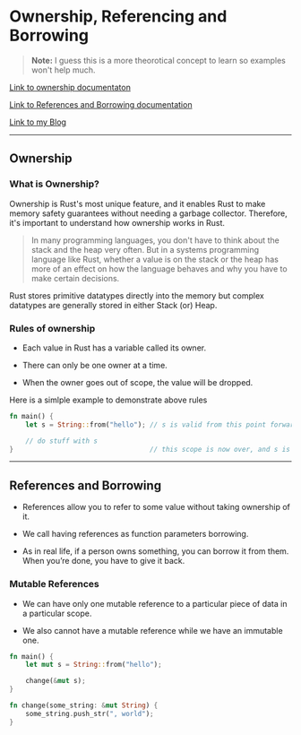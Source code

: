# Ownership, Referencing and Borrowing

> **Note:** I guess this is a more theorotical concept to learn so examples won't help much.

[Link to ownership documentaton](https://doc.rust-lang.org/book/ch04-01-what-is-ownership.html)

[Link to References and Borrowing documentation](https://doc.rust-lang.org/book/ch04-02-references-and-borrowing.html)

[Link to my Blog](https://dev.to/aniket_botre/day-9-navigating-ownership-references-and-borrowing-in-rust-21ec)

---

## Ownership

### What is Ownership?

Ownership is Rust's most unique feature, and it enables Rust to make memory safety guarantees without needing a garbage collector. Therefore, it's important to understand how ownership works in Rust.

> In many programming languages, you don't have to think about the stack and the heap very often. But in a systems programming language like Rust, whether a value is on the stack or the heap has more of an effect on how the language behaves and why you have to make certain decisions.

Rust stores primitive datatypes directly into the memory but complex datatypes are generally stored in either Stack (or) Heap.

### Rules of ownership

- Each value in Rust has a variable called its owner.

- There can only be one owner at a time.

- When the owner goes out of scope, the value will be dropped.

Here is a simlple example to demonstrate above rules

```rust
fn main() {
    let s = String::from("hello"); // s is valid from this point forward

    // do stuff with s
}                                  // this scope is now over, and s is no longer valid
```

---

## References and Borrowing

- References allow you to refer to some value without taking ownership of it.

- We call having references as function parameters borrowing.

- As in real life, if a person owns something, you can borrow it from them. When you’re done, you have to give it back.

### Mutable References

- We can have only one mutable reference to a particular piece of data in a particular scope.

- We also cannot have a mutable reference while we have an immutable one.

```rust
fn main() {
    let mut s = String::from("hello");

    change(&mut s);
}

fn change(some_string: &mut String) {
    some_string.push_str(", world");
}
```
